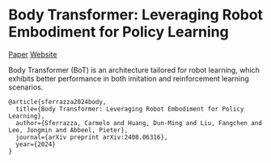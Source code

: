 # Body Transformer: Leveraging Robot Embodiment for Policy Learning

[Paper](https://arxiv.org/abs/2408.06316) [Website](https://sferrazza.cc/bot_site/)

Body Transformer (BoT) is an architecture tailored for robot learning, which exhibits better performance in both imitation and reinforcement learning scenarios.



```
@article{sferrazza2024body,
  title={Body Transformer: Leveraging Robot Embodiment for Policy Learning},
  author={Sferrazza, Carmelo and Huang, Dun-Ming and Liu, Fangchen and Lee, Jongmin and Abbeel, Pieter},
  journal={arXiv preprint arXiv:2408.06316},
  year={2024}
}
```
